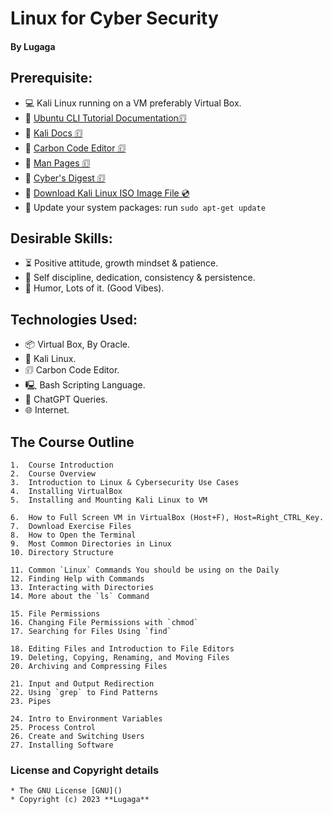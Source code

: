 # Linux for Cyber Security

#### By **Lugaga**

## Prerequisite:
   * 💻 Kali Linux running on a VM preferably Virtual Box.
   * 🔗 [Ubuntu CLI Tutorial Documentation🗊](https://ubuntu.com/tutorials/command-line-for-beginners)
   * 🔗 [Kali Docs 🗊](https://www.kali.org/docs/)
   * 🔗 [Carbon Code Editor 🗊](https://carbon.now.sh/)
   * 🔗 [Man Pages 🗊](https://www.kernel.org/doc/man-pages/)
   * 🔗 [Cyber's Digest 🗊](https://www.cybersdigest.com/)
   * 🔗 [Download Kali Linux ISO Image File 💿](https://www.kali.org/get-kali/)
   * 🔼 Update your system packages: run `sudo apt-get update`
   
## Desirable Skills:
   * ⏳ Positive attitude, growth mindset & patience.
   * 🦾 Self discipline, dedication, consistency & persistence.
   * 🤪 Humor, Lots of it. (Good Vibes).
   
   
## Technologies Used:
   * 📦 Virtual Box, By Oracle.
   * 🐉 Kali Linux.
   * 🗊  Carbon Code Editor.
   * 🖳  Bash Scripting Language.
   * 🤖 ChatGPT Queries.
   * 🌐 Internet.
   
   
## The Course Outline

    1.	Course Introduction
    2.	Course Overview
    3.	Introduction to Linux & Cybersecurity Use Cases
    4.	Installing VirtualBox
    5.	Installing and Mounting Kali Linux to VM

    6.	How to Full Screen VM in VirtualBox (Host+F), Host=Right_CTRL_Key.
    7.	Download Exercise Files
    8.	How to Open the Terminal
    9.	Most Common Directories in Linux
    10.	Directory Structure

    11.	Common `Linux` Commands You should be using on the Daily
    12.	Finding Help with Commands
    13.	Interacting with Directories
    14.	More about the `ls` Command

    15.	File Permissions
    16.	Changing File Permissions with `chmod`
    17.	Searching for Files Using `find`

    18.	Editing Files and Introduction to File Editors
    19.	Deleting, Copying, Renaming, and Moving Files
    20.	Archiving and Compressing Files

    21.	Input and Output Redirection
    22.	Using `grep` to Find Patterns
    23.	Pipes

    24.	Intro to Environment Variables
    25.	Process Control
    26.	Create and Switching Users
    27.	Installing Software

### License and Copyright details

    * The GNU License [GNU]()
    * Copyright (c) 2023 **Lugaga**
